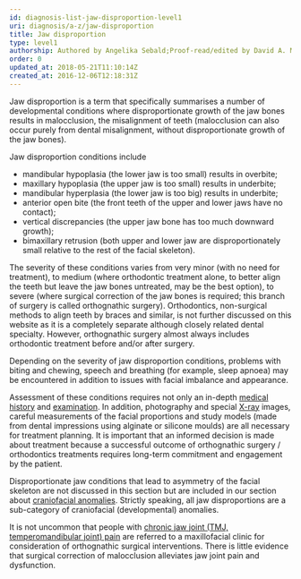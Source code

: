 ```yaml
---
id: diagnosis-list-jaw-disproportion-level1
uri: diagnosis/a-z/jaw-disproportion
title: Jaw disproportion
type: level1
authorship: Authored by Angelika Sebald;Proof-read/edited by David A. Mitchell
order: 0
updated_at: 2018-05-21T11:10:14Z
created_at: 2016-12-06T12:18:31Z
---
```


<p>Jaw disproportion is a term that specifically summarises a number
    of developmental conditions where disproportionate growth
    of the jaw bones results in malocclusion, the misalignment
    of teeth (malocclusion can also occur purely from dental
    misalignment, without disproportionate growth of the jaw
    bones).</p>
<p>Jaw disproportion conditions include</p>
<ul>
    <li>mandibular hypoplasia (the lower jaw is too small) results
        in overbite;</li>
    <li>maxillary hypoplasia (the upper jaw is too small) results
        in underbite;</li>
    <li>mandibular hyperplasia (the lower jaw is too big) results
        in underbite;</li>
    <li>anterior open bite (the front teeth of the upper and lower
        jaws have no contact);</li>
    <li>vertical discrepancies (the upper jaw bone has too much downward
        growth);</li>
    <li>bimaxillary retrusion (both upper and lower jaw are disproportionately
        small relative to the rest of the facial skeleton).</li>
</ul>
<p>The severity of these conditions varies from very minor (with
    no need for treatment), to medium (where orthodontic treatment
    alone, to better align the teeth but leave the jaw bones
    untreated, may be the best option), to severe (where surgical
    correction of the jaw bones is required; this branch of surgery
    is called orthognathic surgery). Orthodontics, non-surgical
    methods to align teeth by braces and similar, is not further
    discussed on this website as it is a completely separate
    although closely related dental specialty. However, orthognathic
    surgery almost always includes orthodontic treatment before
    and/or after surgery.</p>
<p>Depending on the severity of jaw disproportion conditions, problems
    with biting and chewing, speech and breathing (for example,
    sleep apnoea) may be encountered in addition to issues with
    facial imbalance and appearance.</p>
<p>Assessment of these conditions requires not only an in-depth
    <a href="/diagnosis/tests/medical-history">medical history</a>    and <a href="/diagnosis/tests/examination">examination</a>.
    In addition, photography and special <a href="/diagnosis/tests/x-ray">X-ray</a>    images, careful measurements of the facial proportions and
    study models (made from dental impressions using alginate
    or silicone moulds) are all necessary for treatment planning.
    It is important that an informed decision is made about treatment
    because a successful outcome of orthognathic surgery / orthodontics
    treatments requires long-term commitment and engagement by
    the patient.</p>
<p>Disproportionate jaw conditions that lead to asymmetry of the
    facial skeleton are not discussed in this section but are
    included in our section about <a href="/diagnosis/a-z/craniofacial-anomalies">craniofacial anomalies</a>.
    Strictly speaking, all jaw disproportions are a sub-category
    of craniofacial (developmental) anomalies.  </p>
<p>It is not uncommon that people with <a href="/diagnosis/a-z/jaw-joint">chronic jaw joint (TMJ, temperomandibular joint) pain</a>    are referred to a maxillofacial clinic for consideration
    of orthognathic surgical interventions. There is little evidence
    that surgical correction of malocclusion alleviates jaw joint
    pain and dysfunction.</p>
